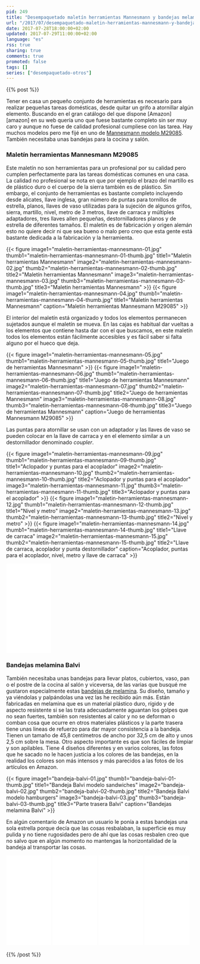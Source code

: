 ```yaml
---
pid: 249
title: "Desempaquetado maletín herramientas Mannesmann y bandejas melamina Balvi"
url: "/2017/07/desempaquetado-maletin-herramientas-mannesmann-y-bandejas-melamina-balvi/"
date: 2017-07-28T18:00:00+02:00
updated: 2017-07-29T11:00:00+02:00
language: "es"
rss: true
sharing: true
comments: true
promoted: false
tags: []
series: ["desempaquetado-otros"]
---
```


{{% post %}}

Tener en casa un pequeño conjunto de herramientas es necesario para realizar pequeñas tareas domésticas, desde quitar un grifo a atornillar algún elemento. Buscando en el gran catálogo del que dispone [Amazon][amazon] en su web quería uno que fuese bastante completo sin ser muy caro y aunque no fuese de calidad profesional cumpliese con las tarea. Hay muchos modelos pero me fijé en uno de [Mannesmann modelo M29085](https://amzn.to/2w6YVem). También necesitaba unas bandejas para la cocina y salón.

### Maletín herramientas Mannesmann M29085

Este maletín no son herramientas para un profesional por su calidad pero cumplen perfectamente para las tareas domésticas comunes en una casa. La calidad no profesional se nota en que por ejemplo el brazo del martillo es de plástico duro o el cuerpo de la sierra también es de plástico. Sin embargo, el conjunto de herramientas es bastante completo incluyendo desde alicates, llave inglesa, gran número de puntas para tornillos de estrella, planos, llaves de vaso utilizadas para la sujeción de algunos grifos, sierra, martillo, nivel, metro de 3 metros, llave de carraca y múltiples adaptadores, tres llaves allen pequeñas, destornilladores planos y de estrella de diferentes tamaños. El maletín es de fabricación y origen alemán esto no quiere decir ni que sea bueno o malo pero creo que esta gente está bastante dedicada a la fabricación y la herramienta.

{{< figure
    image1="maletin-herramientas-mannesmann-01.jpg" thumb1="maletin-herramientas-mannesmann-01-thumb.jpg" title1="Maletín herramientas Mannesmann"
    image2="maletin-herramientas-mannesmann-02.jpg" thumb2="maletin-herramientas-mannesmann-02-thumb.jpg" title2="Maletín herramientas Mannesmann"
    image3="maletin-herramientas-mannesmann-03.jpg" thumb3="maletin-herramientas-mannesmann-03-thumb.jpg" title3="Maletin herramientas Mannesmann" >}}
    {{< figure
    image1="maletin-herramientas-mannesmann-04.jpg" thumb1="maletin-herramientas-mannesmann-04-thumb.jpg" title1="Maletín herramientas Mannesmann"
    caption="Maletín herramientas Mannesmann M29085" >}}

El interior del maletín está organizado y todos los elementos permanecen sujetados aunque el maletín se mueva. En las cajas es habitual dar vueltas a los elementos que contiene hasta dar con el que buscamos, en este maletín todos los elementos están fácilmente accesibles y es fácil saber si falta alguno por el hueco que deja.

{{< figure
    image1="maletin-herramientas-mannesmann-05.jpg" thumb1="maletin-herramientas-mannesmann-05-thumb.jpg" title1="Juego de herramientas Mannesmann" >}}
    {{< figure
    image1="maletin-herramientas-mannesmann-06.jpg" thumb1="maletin-herramientas-mannesmann-06-thumb.jpg" title1="Juego de herramientas Mannesmann"
    image2="maletin-herramientas-mannesmann-07.jpg" thumb2="maletin-herramientas-mannesmann-07-thumb.jpg" title2="Juego de herramientas Mannesmann"
    image3="maletin-herramientas-mannesmann-08.jpg" thumb3="maletin-herramientas-mannesmann-08-thumb.jpg" title3="Juego de herramientas Mannesmann"
    caption="Juego de  herramientas Mannesmann M29085" >}}

Las puntas para atornillar se usan con un adaptador y las llaves de vaso se pueden colocar en la llave de carraca y en el elemento similar a un destornillador denominado _coupler_.

{{< figure
    image1="maletin-herramientas-mannesmann-09.jpg" thumb1="maletin-herramientas-mannesmann-09-thumb.jpg" title1="Aclopador y puntas para el acoplador"
    image2="maletin-herramientas-mannesmann-10.jpg" thumb2="maletin-herramientas-mannesmann-10-thumb.jpg" title2="Aclopador y puntas para el acoplador"
    image3="maletin-herramientas-mannesmann-11.jpg" thumb3="maletin-herramientas-mannesmann-11-thumb.jpg" title3="Aclopador y puntas para el acoplador" >}}
    {{< figure
    image1="maletin-herramientas-mannesmann-12.jpg" thumb1="maletin-herramientas-mannesmann-12-thumb.jpg" title1="Nivel y metro"
    image2="maletin-herramientas-mannesmann-13.jpg" thumb2="maletin-herramientas-mannesmann-13-thumb.jpg" title2="Nivel y metro" >}}
    {{< figure
    image1="maletin-herramientas-mannesmann-14.jpg" thumb1="maletin-herramientas-mannesmann-14-thumb.jpg" title1="Llave de carraca"
    image2="maletin-herramientas-mannesmann-15.jpg" thumb2="maletin-herramientas-mannesmann-15-thumb.jpg" title2="Llave de carraca, acoplador y punta destornillador"
    caption="Acoplador, puntas para el acoplador, nivel, metro y llave de carraca" >}}

<div class="media-amazon">
    <iframe style="width:120px;height:240px;" marginwidth="0" marginheight="0" scrolling="no" frameborder="0" src="//rcm-eu.amazon-adsystem.com/e/cm?lt1=_blank&bc1=000000&IS2=1&bg1=FFFFFF&fc1=000000&lc1=0000FF&t=blobit-21&o=30&p=8&l=as4&m=amazon&f=ifr&ref=as_ss_li_til&asins=B0051E16LW&linkId=5aae4dd4d341b91eae824bc8ba069fd2"></iframe>
</div>

### Bandejas melamina Balvi

También necesitaba unas bandejas para llevar platos, cubiertos, vaso, pan o el postre de la cocina al salón y viceversa, de las varias que busqué me gustaron especialmente estas [bandejas de melamina](https://amzn.to/2vestKF). Su diseño, tamaño y ya viéndolas y palpándolas una vez las he recibido aún más. Están fabricadas en melamina que es un material plástico duro, rígido y de aspecto resistente si se las trata adecuadamente aguantan los golpes que no sean fuertes, también son resistentes al calor y no se deforman o comban cosa que ocurre en otros materiales plásticos y la parte trasera tiene unas lineas de refuerzo para dar mayor consistencia a la bandeja. Tienen un tamaño de 45,8 centímetros de ancho por 32,5 cm de alto y unos 2,5 cm sobre la mesa. Otro aspecto importante es que son fáciles de limpiar y son apilables. Tiene 4 diseños diferentes y en varios colores, las fotos que he sacado no le hacen justicia a los colores de las bandejas, en la realidad los colores son más intensos y más parecidos a las fotos de los artículos en Amazon.

{{< figure
    image1="bandeja-balvi-01.jpg" thumb1="bandeja-balvi-01-thumb.jpg" title1="Bandeja Balvi modelo sandwiches"
    image2="bandeja-balvi-02.jpg" thumb2="bandeja-balvi-02-thumb.jpg" title2="Bandeja Balvi modelo hamburgers"
    image3="bandeja-balvi-03.jpg" thumb3="bandeja-balvi-03-thumb.jpg" title3="Parte trasera Balvi"
    caption="Bandejas melamina Balvi" >}}

En algún comentario de Amazon un usuario le ponía a estas bandejas una sola estrella porque decía que las cosas resbalaban, la superficie es muy pulida y no tiene rugosidades pero de ahí que las cosas resbalen creo que no salvo que en algún momento no mantengas la horizontalidad de la bandeja al transportar las cosas.

<div class="media-amazon">
    <iframe style="width:120px;height:240px;" marginwidth="0" marginheight="0" scrolling="no" frameborder="0" src="//rcm-eu.amazon-adsystem.com/e/cm?lt1=_blank&bc1=000000&IS2=1&bg1=FFFFFF&fc1=000000&lc1=0000FF&t=blobit-21&o=30&p=8&l=as4&m=amazon&f=ifr&ref=as_ss_li_til&asins=B00SYWANB2&linkId=4afc8997f60c2f79ebd49a4ab268f301"></iframe>
    <iframe style="width:120px;height:240px;" marginwidth="0" marginheight="0" scrolling="no" frameborder="0" src="//rcm-eu.amazon-adsystem.com/e/cm?lt1=_blank&bc1=000000&IS2=1&bg1=FFFFFF&fc1=000000&lc1=0000FF&t=blobit-21&o=30&p=8&l=as4&m=amazon&f=ifr&ref=as_ss_li_til&asins=B00SYWAJSE&linkId=08548a86ec994f108ffa1108ec5632c9"></iframe>
    <iframe style="width:120px;height:240px;" marginwidth="0" marginheight="0" scrolling="no" frameborder="0" src="//rcm-eu.amazon-adsystem.com/e/cm?lt1=_blank&bc1=000000&IS2=1&bg1=FFFFFF&fc1=000000&lc1=0000FF&t=blobit-21&o=30&p=8&l=as4&m=amazon&f=ifr&ref=as_ss_li_til&asins=B00SYWALPA&linkId=e820bb92593490fa7f9642552fbcf71c"></iframe>
    <iframe style="width:120px;height:240px;" marginwidth="0" marginheight="0" scrolling="no" frameborder="0" src="//rcm-eu.amazon-adsystem.com/e/cm?lt1=_blank&bc1=000000&IS2=1&bg1=FFFFFF&fc1=000000&lc1=0000FF&t=blobit-21&o=30&p=8&l=as4&m=amazon&f=ifr&ref=as_ss_li_til&asins=B00SYWAP6K&linkId=37d23db1081013fa14e81ec2eaa16b20"></iframe>
</div>

{{% /post %}}
